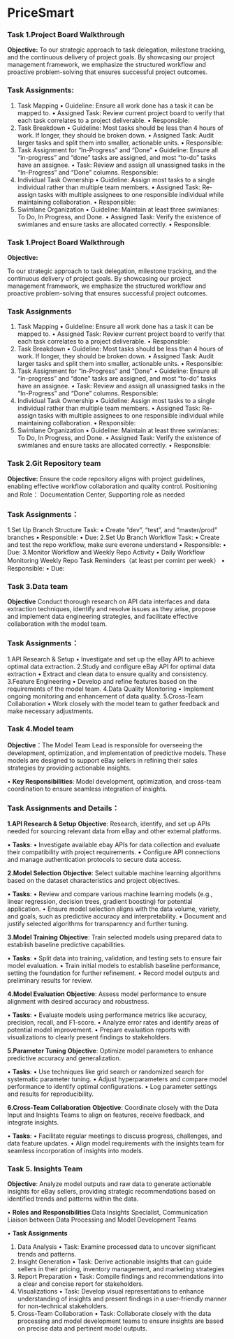 # PriceSmart

### Task 1.Project Board Walkthrough

**Objective:**
 To our strategic approach to task delegation, milestone tracking, and the continuous delivery of project goals. By showcasing our project management framework, we emphasize the structured workflow and proactive problem-solving that ensures successful project outcomes.

### Task Assignments:
1.	Task Mapping 
•	Guideline: Ensure all work done has a task it can be mapped to. 
•	Assigned Task: Review current project board to verify that each task correlates to a project deliverable. 
•	Responsible:
2.	Task Breakdown 
•	Guideline: Most tasks should be less than 4 hours of work. If longer, they should be broken down. 
•	Assigned Task: Audit larger tasks and split them into smaller, actionable units. 
•	Responsible:
3.	Task Assignment for “In-Progress” and “Done” 
•	Guideline: Ensure all “in-progress” and “done” tasks are assigned, and most “to-do” tasks have an assignee. 
•	Task: Review and assign all unassigned tasks in the “In-Progress” and “Done” columns. Responsible:
4.	Individual Task Ownership 
•	Guideline: Assign most tasks to a single individual rather than multiple team members.
•	Assigned Task: Re-assign tasks with multiple assignees to one responsible individual while maintaining collaboration. 
•	Responsible:
5.	Swimlane Organization 
•	Guideline: Maintain at least three swimlanes: To Do, In Progress, and Done. 
•	Assigned Task: Verify the existence of swimlanes and ensure tasks are allocated correctly. 
•	Responsible:


### Task 1.Project Board Walkthrough

**Objective:** 

To our strategic approach to task delegation, milestone tracking, and the continuous delivery of project goals. By showcasing our project management framework, we emphasize the structured workflow and proactive problem-solving that ensures successful project outcomes.

### Task Assignments

1.	Task Mapping 
•	Guideline: Ensure all work done has a task it can be mapped to. 
•	Assigned Task: Review current project board to verify that each task correlates to a project deliverable. 
•	Responsible:
2.	Task Breakdown 
•	Guideline: Most tasks should be less than 4 hours of work. If longer, they should be broken down. 
•	Assigned Task: Audit larger tasks and split them into smaller, actionable units. 
•	Responsible:
3.	Task Assignment for “In-Progress” and “Done” 
•	Guideline: Ensure all “in-progress” and “done” tasks are assigned, and most “to-do” tasks have an assignee. 
•	Task: Review and assign all unassigned tasks in the “In-Progress” and “Done” columns. Responsible:
4.	Individual Task Ownership 
•	Guideline: Assign most tasks to a single individual rather than multiple team members.
•	Assigned Task: Re-assign tasks with multiple assignees to one responsible individual while maintaining collaboration. 
•	Responsible:
5.	Swimlane Organization 
•	Guideline: Maintain at least three swimlanes: To Do, In Progress, and Done. 
•	Assigned Task: Verify the existence of swimlanes and ensure tasks are allocated correctly. 
•	Responsible:

### Task 2.Git Repository team

**Objective:**
Ensure the code repository aligns with project guidelines, enabling effective workflow collaboration and quality control.
Positioning and Role：
Documentation Center, Supporting role as needed

### Task Assignments：
1.Set Up Branch Structure
Task:
•	Create “dev”, “test”, and “master/prod” branches
•	Responsible:
•	Due: 
2.Set Up Branch Workflow
Task:
•	Create and test the repo workflow, make sure everone understand
•	Responsible: 
•	Due: 
3.Monitor Workflow and Weekly Repo Activity
•	Daily Workflow Monitoring Weekly Repo Task Reminders（at least per comint per week）
•	Responsible: 
•	Due: 


### Task 3.Data team

**Objective** Conduct thorough research on API data interfaces and data extraction techniques, identify and resolve issues as they arise, propose and implement data engineering strategies, and facilitate effective collaboration with the model team.
### Task Assignments：

1.API Research & Setup
• Investigate and set up the eBay API to achieve optimal data extraction.
2.Study and configure eBay API for optimal data extraction
• Extract and clean data to ensure quality and consistency.
3.Feature Engineering
• Develop and refine features based on the requirements of the model team.
4.Data Quality Monitoring
• Implement ongoing monitoring and enhancement of data quality.
5.Cross-Team Collaboration
• Work closely with the model team to gather feedback and make necessary adjustments.

### Task 4.Model team
 
**Objective**：The Model Team Lead is responsible for overseeing the development, optimization, and implementation of predictive models. These models are designed to support eBay sellers in refining their sales strategies by providing actionable insights.

• **Key Responsibilities**: Model development, optimization, and cross-team coordination to ensure seamless integration of insights.

### Task Assignments and Details：
**1.API Research & Setup**
**Objective**: Research, identify, and set up APIs needed for sourcing relevant data from eBay and other external platforms.

• **Tasks**:
  • Investigate available ebay APIs for data collection and evaluate their compatibility with project requirements.
  • Configure API connections and manage authentication protocols to secure data access.

**2.Model Selection**
**Objective**: Select suitable machine learning algorithms based on the dataset characteristics and project objectives.

• **Tasks**:
  • Review and compare various machine learning models (e.g., linear regression, decision trees, gradient boosting) for potential application.
  • Ensure model selection aligns with the data volume, variety, and goals, such as predictive accuracy and interpretability.
  • Document and justify selected algorithms for transparency and further tuning.

**3.Model Training**
**Objective**: Train selected models using prepared data to establish baseline predictive capabilities.

• **Tasks**:
  • Split data into training, validation, and testing sets to ensure fair model evaluation.
  • Train initial models to establish baseline performance, setting the foundation for further refinement.
  • Record model outputs and preliminary results for review.

**4.Model Evaluation**
**Objective**: Assess model performance to ensure alignment with desired accuracy and robustness.

• **Tasks**:
  • Evaluate models using performance metrics like accuracy, precision, recall, and F1-score.
  • Analyze error rates and identify areas of potential model improvement.
  • Prepare evaluation reports with visualizations to clearly present findings to stakeholders.
  
**5.Parameter Tuning**
**Objective**: Optimize model parameters to enhance predictive accuracy and generalization.

• **Tasks**:
  • Use techniques like grid search or randomized search for systematic parameter tuning.
  • Adjust hyperparameters and compare model performance to identify optimal configurations.
  • Log parameter settings and results for reproducibility.
  
**6.Cross-Team Collaboration**
**Objective**:  Coordinate closely with the Data Input and Insights Teams to align on features, receive feedback, and integrate insights.

• **Tasks**:
  • Facilitate regular meetings to discuss progress, challenges, and data feature updates.
  • Align model requirements with the insights team for seamless incorporation of insights into models.

### Task 5. Insights Team

**Objective**: Analyze model outputs and raw data to generate actionable insights for eBay sellers, providing strategic recommendations based on identified trends and patterns within the data.

• **Roles and Responsibilities**:Data Insights Specialist, Communication Liaison between Data Processing and Model Development Teams

• **Task Assignments**
1. Data Analysis
•   Task: Examine processed data to uncover significant trends and patterns.
2. Insight Generation
•   Task: Derive actionable insights that can guide sellers in their pricing, inventory management, and marketing strategies
4. Report Preparation
•   Task: Compile findings and recommendations into a clear and concise report for stakeholders.
5. Visualizations
•   Task: Develop visual representations to enhance understanding of insights and present findings in a user-friendly manner for non-technical stakeholders.
6. Cross-Team Collaboration
•   Task: Collaborate closely with the data processing and model development teams to ensure insights are based on precise data and pertinent model outputs.
